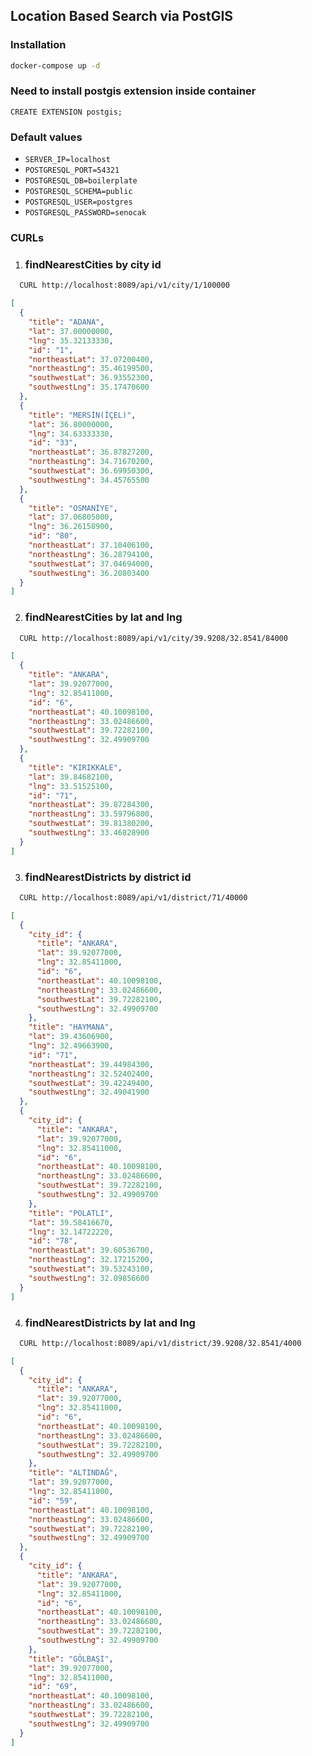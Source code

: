 ##  Location Based Search via PostGIS

### Installation
```sh
docker-compose up -d
```
### Need to install postgis extension inside container
```postgresql
CREATE EXTENSION postgis;
```

### Default values
- `SERVER_IP=localhost`
- `POSTGRESQL_PORT=54321`
- `POSTGRESQL_DB=boilerplate`
- `POSTGRESQL_SCHEMA=public`
- `POSTGRESQL_USER=postgres`
- `POSTGRESQL_PASSWORD=senocak`


### CURLs

1. ### findNearestCities by city id
```sh
  CURL http://localhost:8089/api/v1/city/1/100000
  ```
```json
[
  {
    "title": "ADANA",
    "lat": 37.00000000,
    "lng": 35.32133330,
    "id": "1",
    "northeastLat": 37.07200400,
    "northeastLng": 35.46199500,
    "southwestLat": 36.93552300,
    "southwestLng": 35.17470600
  },
  {
    "title": "MERSİN(İÇEL)",
    "lat": 36.80000000,
    "lng": 34.63333330,
    "id": "33",
    "northeastLat": 36.87827200,
    "northeastLng": 34.71670200,
    "southwestLat": 36.69950300,
    "southwestLng": 34.45765500
  },
  {
    "title": "OSMANİYE",
    "lat": 37.06805000,
    "lng": 36.26158900,
    "id": "80",
    "northeastLat": 37.10406100,
    "northeastLng": 36.28794100,
    "southwestLat": 37.04694000,
    "southwestLng": 36.20803400
  }
]
```
2. ### findNearestCities by lat and lng
```sh
  CURL http://localhost:8089/api/v1/city/39.9208/32.8541/84000
  ```
```json
[
  {
    "title": "ANKARA",
    "lat": 39.92077000,
    "lng": 32.85411000,
    "id": "6",
    "northeastLat": 40.10098100,
    "northeastLng": 33.02486600,
    "southwestLat": 39.72282100,
    "southwestLng": 32.49909700
  },
  {
    "title": "KIRIKKALE",
    "lat": 39.84682100,
    "lng": 33.51525100,
    "id": "71",
    "northeastLat": 39.87284300,
    "northeastLng": 33.59796800,
    "southwestLat": 39.81380200,
    "southwestLng": 33.46828900
  }
]
```
3. ### findNearestDistricts by district id
```sh
  CURL http://localhost:8089/api/v1/district/71/40000
  ```
```json
[
  {
    "city_id": {
      "title": "ANKARA",
      "lat": 39.92077000,
      "lng": 32.85411000,
      "id": "6",
      "northeastLat": 40.10098100,
      "northeastLng": 33.02486600,
      "southwestLat": 39.72282100,
      "southwestLng": 32.49909700
    },
    "title": "HAYMANA",
    "lat": 39.43606900,
    "lng": 32.49663900,
    "id": "71",
    "northeastLat": 39.44984300,
    "northeastLng": 32.52402400,
    "southwestLat": 39.42249400,
    "southwestLng": 32.49041900
  },
  {
    "city_id": {
      "title": "ANKARA",
      "lat": 39.92077000,
      "lng": 32.85411000,
      "id": "6",
      "northeastLat": 40.10098100,
      "northeastLng": 33.02486600,
      "southwestLat": 39.72282100,
      "southwestLng": 32.49909700
    },
    "title": "POLATLI",
    "lat": 39.58416670,
    "lng": 32.14722220,
    "id": "78",
    "northeastLat": 39.60536700,
    "northeastLng": 32.17215200,
    "southwestLat": 39.53243100,
    "southwestLng": 32.09856600
  }
]
```
4. ### findNearestDistricts by lat and lng
```sh
  CURL http://localhost:8089/api/v1/district/39.9208/32.8541/4000
```
```json
[
  {
    "city_id": {
      "title": "ANKARA",
      "lat": 39.92077000,
      "lng": 32.85411000,
      "id": "6",
      "northeastLat": 40.10098100,
      "northeastLng": 33.02486600,
      "southwestLat": 39.72282100,
      "southwestLng": 32.49909700
    },
    "title": "ALTINDAĞ",
    "lat": 39.92077000,
    "lng": 32.85411000,
    "id": "59",
    "northeastLat": 40.10098100,
    "northeastLng": 33.02486600,
    "southwestLat": 39.72282100,
    "southwestLng": 32.49909700
  },
  {
    "city_id": {
      "title": "ANKARA",
      "lat": 39.92077000,
      "lng": 32.85411000,
      "id": "6",
      "northeastLat": 40.10098100,
      "northeastLng": 33.02486600,
      "southwestLat": 39.72282100,
      "southwestLng": 32.49909700
    },
    "title": "GÖLBAŞI",
    "lat": 39.92077000,
    "lng": 32.85411000,
    "id": "69",
    "northeastLat": 40.10098100,
    "northeastLng": 33.02486600,
    "southwestLat": 39.72282100,
    "southwestLng": 32.49909700
  }
]
```